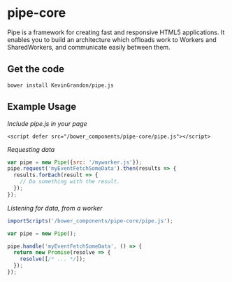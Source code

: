# pipe-core

Pipe is a framework for creating fast and responsive HTML5 applications. It enables you to build an architecture which offloads work to Workers and SharedWorkers, and communicate easily between them.

## Get the code
```
bower install KevinGrandon/pipe.js
```

## Example Usage

*Include pipe.js in your page*
```
<script defer src="/bower_components/pipe-core/pipe.js"></script>
```

*Requesting data*
```js
var pipe = new Pipe({src: '/myworker.js'});
pipe.request('myEventFetchSomeData').then(results => {
  results.forEach(result => {
    // Do something with the result.
  });
});

```

*Listening for data, from a worker*
```js
importScripts('/bower_components/pipe-core/pipe.js');

var pipe = new Pipe();

pipe.handle('myEventFetchSomeData', () => {
  return new Promise(resolve => {
    resolve([/* ... */]);
  });
});

```
